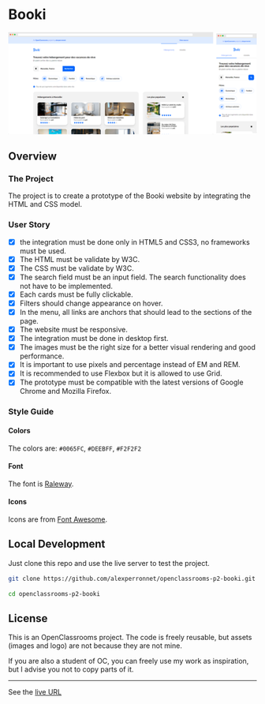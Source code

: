 # Booki

![Booki preview](./assets/preview.png)

## Overview

### The Project

The project is to create a prototype of the Booki website by integrating the HTML and CSS model.

### User Story

- [x] the integration must be done only in HTML5 and CSS3, no frameworks must be used.
- [x] The HTML must be validate by W3C.
- [x] The CSS must be validate by W3C.
- [x] The search field must be an input field. The search functionality does not have to be implemented.
- [x] Each cards must be fully clickable.
- [x] Filters should change appearance on hover.
- [x] In the menu, all links are anchors that should lead to the sections of the page.
- [x] The website must be responsive.
- [x] The integration must be done in desktop first.
- [x] The images must be the right size for a better visual rendering and good performance.
- [x] It is important to use pixels and percentage instead of EM and REM.
- [x] It is recommended to use Flexbox but it is allowed to use Grid.
- [x] The prototype must be compatible with the latest versions of Google Chrome and Mozilla Firefox.

### Style Guide

#### Colors

The colors are: `#0065FC`, `#DEEBFF`, `#F2F2F2`

#### Font

The font is [Raleway](https://fonts.google.com/specimen/Raleway).

#### Icons

Icons are from [Font Awesome](https://fontawesome.com/).

## Local Development

Just clone this repo and use the live server to test the project.

```sh
git clone https://github.com/alexperronnet/openclassrooms-p2-booki.git
```

```sh
cd openclassrooms-p2-booki
```

## License

This is an OpenClassrooms project. The code is freely reusable, but assets (images and logo) are not because they are not mine.

If you are also a student of OC, you can freely use my work as inspiration, but I advise you not to copy parts of it.

---

See the [live URL](https://alexperronnet.github.io/openclassrooms-p2-booki/)
